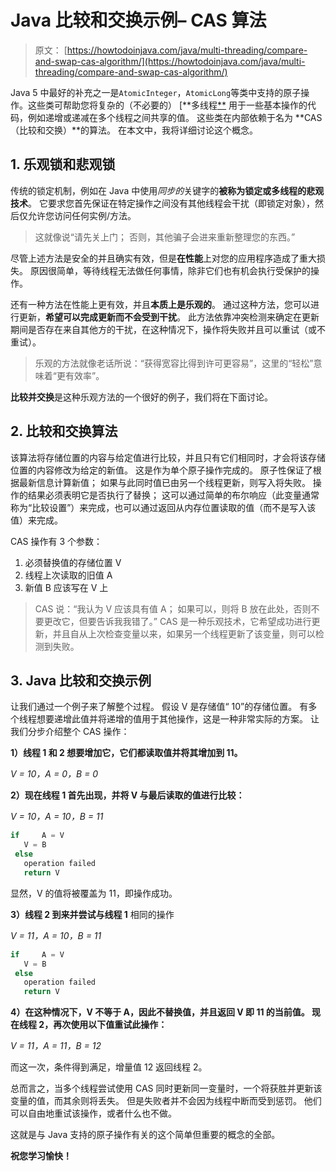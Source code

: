 # Java 比较和交换示例– CAS 算法

> 原文： [https://howtodoinjava.com/java/multi-threading/compare-and-swap-cas-algorithm/](https://howtodoinjava.com/java/multi-threading/compare-and-swap-cas-algorithm/)

Java 5 中最好的补充之一是`AtomicInteger`，`AtomicLong`等类中支持的原子操作。这些类可帮助您将复杂的（不必要的） [**多线程[**](//howtodoinjava.com/category/java/multi-threading/ "multi-threading") 用于一些基本操作的代码，例如递增或递减在多个线程之间共享的值。 这些类在内部依赖于名为 **CAS（比较和交换）**的算法。 在本文中，我将详细讨论这个概念。

## 1\. 乐观锁和悲观锁

传统的锁定机制，例如在 Java 中使用*同步的*关键字的**被称为锁定或多线程的悲观技术**。 它要求您首先保证在特定操作之间没有其他线程会干扰（即锁定对象），然后仅允许您访问任何实例/方法。

> 这就像说“请先关上门； 否则，其他骗子会进来重新整理您的东西。”

尽管上述方法是安全的并且确实有效，但是**在性能**上对您的应用程序造成了重大损失。 原因很简单，等待线程无法做任何事情，除非它们也有机会执行受保护的操作。

还有一种方法在性能上更有效，并且**本质上是乐观的**。 通过这种方法，您可以进行更新，**希望可以完成更新而不会受到干扰**。 此方法依靠冲突检测来确定在更新期间是否存在来自其他方的干扰，在这种情况下，操作将失败并且可以重试（或不重试）。

> 乐观的方法就像老话所说：“获得宽容比得到许可更容易”，这里的“轻松”意味着“更有效率”。

**比较并交换**是这种乐观方法的一个很好的例子，我们将在下面讨论。

## 2\. 比较和交换算法

该算法将存储位置的内容与给定值进行比较，并且只有它们相同时，才会将该存储位置的内容修改为给定的新值。 这是作为单个原子操作完成的。 原子性保证了根据最新信息计算新值； 如果与此同时值已由另一个线程更新，则写入将失败。 操作的结果必须表明它是否执行了替换； 这可以通过简单的布尔响应（此变量通常称为“比较设置”）来完成，也可以通过返回从内存位置读取的值（而不是写入该值）来完成。

CAS 操作有 3 个参数：

1.  必须替换值的存储位置 V
2.  线程上次读取的旧值 A
3.  新值 B 应该写在 V 上

> CAS 说：“我认为 V 应该具有值 A； 如果可以，则将 B 放在此处，否则不要更改它，但要告诉我我错了。” CAS 是一种乐观技术，它希望成功进行更新，并且自从上次检查变量以来，如果另一个线程更新了该变量，则可以检测到失败。

## 3\. Java 比较和交换示例

让我们通过一个例子来了解整个过程。 假设 V 是存储值“ 10”的存储位置。 有多个线程想要递增此值并将递增的值用于其他操作，这是一种非常实际的方案。 让我们分步介绍整个 CAS 操作：

**1）线程 1 和 2 想要增加它，它们都读取值并将其增加到 11。**

*V = 10，A = 0，B = 0*

**2）现在线程 1 首先出现，并将 V 与最后读取的值进行比较：**

*V = 10，A = 10，B = 11*

```java
if     A = V
   V = B
 else
   operation failed
   return V
```

显然，V 的值将被覆盖为 11，即操作成功。

**3）线程 2 到来并尝试与线程 1** 相同的操作

*V = 11，A = 10，B = 11*

```java
if     A = V
   V = B
 else
   operation failed
   return V
```

**4）在这种情况下，V 不等于 A，因此不替换值，并且返回 V 即 11 的当前值。 现在线程 2，再次使用以下值重试此操作：**

*V = 11，A = 11，B = 12*

而这一次，条件得到满足，增量值 12 返回线程 2。

总而言之，当多个线程尝试使用 CAS 同时更新同一变量时，一个将获胜并更新该变量的值，而其余则将丢失。 但是失败者并不会因为线程中断而受到惩罚。 他们可以自由地重试该操作，或者什么也不做。

这就是与 Java 支持的原子操作有关的这个简单但重要的概念的全部。

**祝您学习愉快！**